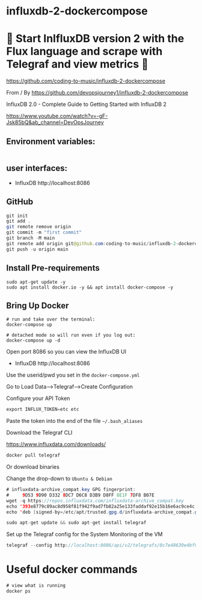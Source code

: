 # influxdb-2-dockercompose

# 🚀 Start InlfluxDB version 2 with the Flux language and scrape with Telegraf and view metrics 🚀

https://github.com/coding-to-music/influxdb-2-dockercompose

From / By https://github.com/devopsjourney1/influxdb-2-dockercompose

InfluxDB 2.0 - Complete Guide to Getting Started with InfluxDB 2

https://www.youtube.com/watch?v=-gF-Jsk85bQ&ab_channel=DevOpsJourney

## Environment variables:

```java

```

## user interfaces:

- InfluxDB http://localhost:8086

## GitHub

```java
git init
git add .
git remote remove origin
git commit -m "first commit"
git branch -M main
git remote add origin git@github.com:coding-to-music/influxdb-2-dockercompose.git
git push -u origin main
```

## Install Pre-requirements

```
sudo apt-get update -y
sudo apt install docker.io -y && apt install docker-compose -y
```

## Bring Up Docker

```
# run and take over the terminal:
docker-compose up

# detached mode so will run even if you log out:
docker-compose up -d
```

Open port 8086 so you can view the InfluxDB UI

- InfluxDB http://localhost:8086

Use the userid/pwd you set in the `docker-compose.yml`

Go to Load Data-->Telegraf-->Create Configuration

Configure your API Token

```java
export INFLUX_TOKEN=etc etc
```

Paste the token into the end of the file `~/.bash_aliases`

Download the Telegraf CLI

https://www.influxdata.com/downloads/

```java
docker pull telegraf
```

Or download binaries

Change the drop-down to `Ubuntu & Debian`

```java
# influxdata-archive_compat.key GPG fingerprint:
#     9D53 9D90 D332 8DC7 D6C8 D3B9 D8FF 8E1F 7DF8 B07E
wget -q https://repos.influxdata.com/influxdata-archive_compat.key
echo '393e8779c89ac8d958f81f942f9ad7fb82a25e133faddaf92e15b16e6ac9ce4c influxdata-archive_compat.key' | sha256sum -c && cat influxdata-archive_compat.key | gpg --dearmor | sudo tee /etc/apt/trusted.gpg.d/influxdata-archive_compat.gpg > /dev/null
echo 'deb [signed-by=/etc/apt/trusted.gpg.d/influxdata-archive_compat.gpg] https://repos.influxdata.com/debian stable main' | sudo tee /etc/apt/sources.list.d/influxdata.list

sudo apt-get update && sudo apt-get install telegraf
```

Set up the Telegraf config for the System Monitoring of the VM

```java
telegraf --config http://localhost:8086/api/v2/telegrafs/0c7e48639e4bf000
```

# Useful docker commands

```java
# view what is running
docker ps


```
